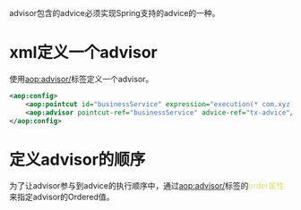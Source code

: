 
advisor包含的advice必须实现Spring支持的advice的一种。


# xml定义一个advisor

使用<aop:advisor/>标签定义一个advisor。

```xml
<aop:config>   
	<aop:pointcut id="businessService" expression="execution(* com.xyz.myapp.service.*.*(..))"/>   
	<aop:advisor pointcut-ref="businessService" advice-ref="tx-advice"/>
</aop:config>
```

# 定义advisor的顺序

为了让advisor参与到advice的执行顺序中，通过<aop:advisor/>标签的<font color=d4de71>order属性</font>来指定advisor的Ordered值。